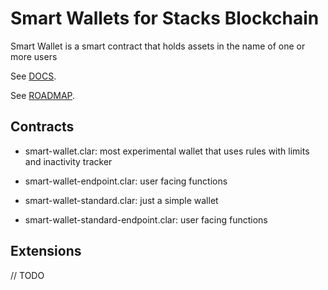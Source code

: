 # Smart Wallets for Stacks Blockchain

Smart Wallet is a smart contract that holds assets in the name of one or more users

See [DOCS](https://stackerspool.gitbook.io/smart-wallet/).

See [ROADMAP](ROADMAP).

## Contracts

- smart-wallet.clar: most experimental wallet that uses rules with limits and inactivity tracker
- smart-wallet-endpoint.clar: user facing functions

- smart-wallet-standard.clar: just a simple wallet
- smart-wallet-standard-endpoint.clar: user facing functions

## Extensions

// TODO
